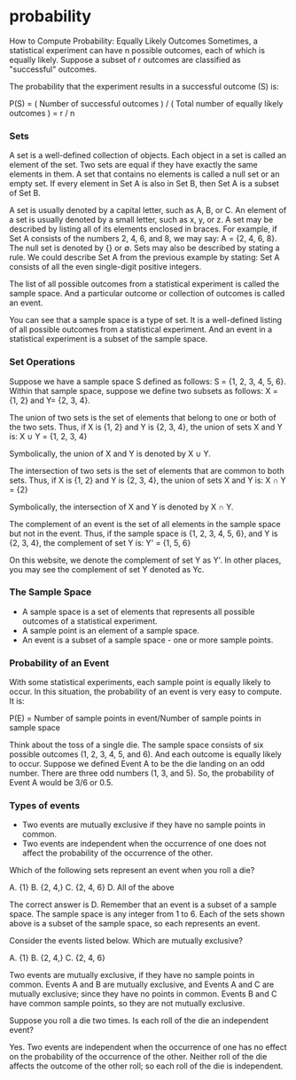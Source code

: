 # probability

How to Compute Probability: Equally Likely Outcomes
Sometimes, a statistical experiment can have n possible outcomes, each of which is equally likely. Suppose a subset of r outcomes are classified as "successful" outcomes.

The probability that the experiment results in a successful outcome (S) is:

P(S) = ( Number of successful outcomes ) / ( Total number of equally likely outcomes ) = r / n


### Sets ###
A set is a well-defined collection of objects.
Each object in a set is called an element of the set.
Two sets are equal if they have exactly the same elements in them.
A set that contains no elements is called a null set or an empty set.
If every element in Set A is also in Set B, then Set A is a subset of Set B.



A set is usually denoted by a capital letter, such as A, B, or C.
An element of a set is usually denoted by a small letter, such as x, y, or z.
A set may be described by listing all of its elements enclosed in braces. For example, if Set A consists of the numbers 2, 4, 6, and 8, we may say: A = {2, 4, 6, 8}.
The null set is denoted by {} or ∅.
Sets may also be described by stating a rule. We could describe Set A from the previous example by stating: Set A consists of all the even single-digit positive integers.

The list of all possible outcomes from a statistical experiment is called the sample space. And a particular outcome or collection of outcomes is called an event.

You can see that a sample space is a type of set. It is a well-defined listing of all possible outcomes from a statistical experiment. And an event in a statistical experiment is a subset of the sample space.

### Set Operations ###
Suppose we have a sample space S defined as follows: S = {1, 2, 3, 4, 5, 6}. Within that sample space, suppose we define two subsets as follows: X = {1, 2} and Y= {2, 3, 4}.

The union of two sets is the set of elements that belong to one or both of the two sets. Thus, if X is {1, 2} and Y is {2, 3, 4}, the union of sets X and Y is:
X ∪ Y = {1, 2, 3, 4}

Symbolically, the union of X and Y is denoted by X ∪ Y.

The intersection of two sets is the set of elements that are common to both sets. Thus, if X is {1, 2} and Y is {2, 3, 4}, the union of sets X and Y is:
X ∩ Y = {2}

Symbolically, the intersection of X and Y is denoted by X ∩ Y.

The complement of an event is the set of all elements in the sample space but not in the event. Thus, if the sample space is {1, 2, 3, 4, 5, 6}, and Y is {2, 3, 4}, the complement of set Y is:
Y' = {1, 5, 6}

On this website, we denote the complement of set Y as Y'. In other places, you may see the complement of set Y denoted as Yc.

### The Sample Space ###
* A sample space is a set of elements that represents all possible outcomes of a statistical experiment.
* A sample point is an element of a sample space.
* An event is a subset of a sample space - one or more sample points.

### Probability of an Event ###
With some statistical experiments, each sample point is equally likely to occur. In this situation, the probability of an event is very easy to compute. It is:

P(E) =	Number of sample points in event/Number of sample points in sample space	

Think about the toss of a single die. The sample space consists of six possible outcomes (1, 2, 3, 4, 5, and 6). And each outcome is equally likely to occur. Suppose we defined Event A to be the die landing on an odd number. There are three odd numbers (1, 3, and 5). So, the probability of Event A would be 3/6 or 0.5.

### Types of events ###
* Two events are mutually exclusive if they have no sample points in common.
* Two events are independent when the occurrence of one does not affect the probability of the occurrence of the other.

Which of the following sets represent an event when you roll a die?

A.   {1}
B.   {2, 4,}
C.   {2, 4, 6}
D.   All of the above

The correct answer is D. Remember that an event is a subset of a sample space. The sample space is any integer from 1 to 6. Each of the sets shown above is a subset of the sample space, so each represents an event.


Consider the events listed below. Which are mutually exclusive?

A.   {1}
B.   {2, 4,}
C.   {2, 4, 6}

Two events are mutually exclusive, if they have no sample points in common. Events A and B are mutually exclusive, and Events A and C are mutually exclusive; since they have no points in common. Events B and C have common sample points, so they are not mutually exclusive.

Suppose you roll a die two times. Is each roll of the die an independent event?

Yes. Two events are independent when the occurrence of one has no effect on the probability of the occurrence of the other. Neither roll of the die affects the outcome of the other roll; so each roll of the die is independent.

